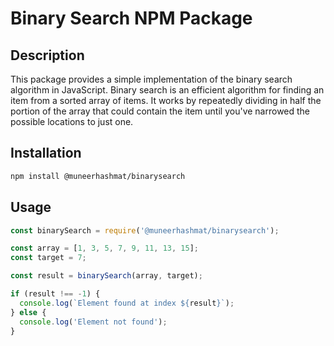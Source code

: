 # Binary Search NPM Package

## Description

This package provides a simple implementation of the binary search algorithm in JavaScript. Binary search is an efficient algorithm for finding an item from a sorted array of items. It works by repeatedly dividing in half the portion of the array that could contain the item until you've narrowed the possible locations to just one.

## Installation

```bash
npm install @muneerhashmat/binarysearch
```

## Usage

```Javascript
const binarySearch = require('@muneerhashmat/binarysearch');

const array = [1, 3, 5, 7, 9, 11, 13, 15];
const target = 7;

const result = binarySearch(array, target);

if (result !== -1) {
  console.log(`Element found at index ${result}`);
} else {
  console.log('Element not found');
}

```
